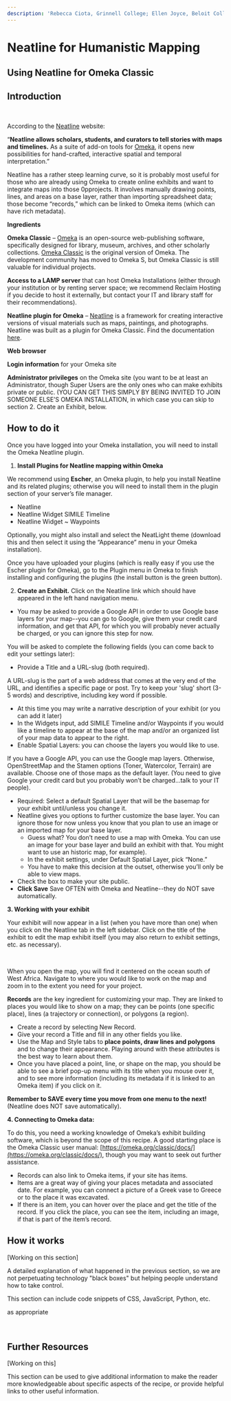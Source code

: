 ```yaml
---
description: 'Rebecca Ciota, Grinnell College; Ellen Joyce, Beloit College'
---
```


# Neatline for Humanistic Mapping

## **Using Neatline for Omeka Classic**

## **Introduction**

‌

According to the [Neatline](https://neatline.org/) website:

“**Neatline allows scholars, students, and curators to tell stories with maps and timelines.** As a suite of add-on tools for [Omeka](http://omeka.org/), it opens new possibilities for hand-crafted, interactive spatial and temporal interpretation.”

Neatline has a rather steep learning curve, so it is probably most useful for those who are already using Omeka to create online exhibits and want to integrate maps into those 0pprojects. It involves manually drawing points, lines, and areas on a base layer, rather than importing spreadsheet data; those become “records,” which can be linked to Omeka items \(which can have rich metadata\).

**Ingredients**

**Omeka Classic** – [Omeka](https://omeka.org/) is an open-source web-publishing software, specifically designed for library, museum, archives, and other scholarly collections. [Omeka Classic](https://omeka.org/classic/) is the original version of Omeka. The development community has moved to Omeka S, but Omeka Classic is still valuable for individual projects.

**‌Access to a LAMP server** that can host Omeka Installations \(either through your institution or by renting server space; we recommend Reclaim Hosting if you decide to host it externally, but contact your IT and library staff for their recommendations\).

**Neatline plugin for Omeka** – [Neatline](https://omeka.org/classic/plugins/Neatline/) is a framework for creating interactive versions of visual materials such as maps, paintings, and photographs. Neatline was built as a plugin for Omeka Classic. Find the documentation [here](http://docs.neatline.org/).

**Web browser**

**Login information** for your Omeka site

**Administrator privileges** on the Omeka site \(you want to be at least an Administrator, though Super Users are the only ones who can make exhibits private or public. \(YOU CAN GET THIS SIMPLY BY BEING INVITED TO JOIN SOMEONE ELSE’S OMEKA INSTALLATION‌, in which case you can skip to section 2. Create an Exhibit, below.

## **How to do it**

‌Once you have logged into your Omeka installation, you will need to install the Omeka Neatline plugin.

1. **Install Plugins for Neatline mapping within Omeka**

We recommend using **Escher**, an Omeka plugin, to help you install Neatline and its related plugins; otherwise you will need to install them in the plugin section of your server’s file manager.

* Neatline
* Neatline Widget SIMILE Timeline
* Neatline Widget ~ Waypoints

Optionally, you might also install and select the NeatLight theme \(download this and then select it using the “Appearance” menu in your Omeka installation\).

Once you have uploaded your plugins \(which is really easy if you use the Escher plugin for Omeka\), go to the Plugin menu in Omeka to finish installing and configuring the plugins \(the install button is the green button\).

2. **Create an Exhibit.** Click on the Neatline link which should have appeared in the left hand navigation menu.

* You may be asked to provide a Google API in order to use Google base layers for your map--you can go to Google, give them your credit card information, and get that API, for which you will probably never actually be charged, or you can ignore this step for now.

You will be asked to complete the following fields \(you can come back to edit your settings later\):

* Provide a Title and a URL-slug \(both required\).

A URL-slug is the part of a web address that comes at the very end of the URL, and identifies a specific page or post. Try to keep your 'slug' short \(3-5 words\) and descriptive, including key word if possible.

* At this time you may write a narrative description of your exhibit \(or you can add it later\)
* In the Widgets input, add SIMILE Timeline and/or Waypoints if you would like a timeline to appear at the base of the map and/or an organized list of your map data to appear to the right.
* Enable Spatial Layers: you can choose the layers you would like to use.

If you have a Google API, you can use the Google map layers. Otherwise, OpenStreetMap and the Stamen options \(Toner, Watercolor, Terrain\) are available. Choose one of those maps as the default layer. \(You need to give Google your credit card but you probably won’t be charged...talk to your IT people\).

* Required: Select a default Spatial Layer that will be the basemap for your exhibit until/unless you change it.
* Neatline gives you options to further customize the base layer. You can ignore those for now unless you know that you plan to use an image or an imported map for your base layer.
  * Guess what? You don’t need to use a map with Omeka. You can use an image for your base layer and build an exhibit with that. You might want to use an historic map, for example\).
  * In the exhibit settings, under Default Spatial Layer, pick “None.”
  * You have to make this decision at the outset, otherwise you’ll only be able to view maps.
* Check the box to make your site public.
* **Click Save** Save OFTEN with Omeka and Neatline--they do NOT save automatically.

**3. Working with your exhibit**

Your exhibit will now appear in a list \(when you have more than one\) when you click on the Neatline tab in the left sidebar. Click on the title of the exhibit to edit the map exhibit itself \(you may also return to exhibit settings, etc. as necessary\).

‌

When you open the map, you will find it centered on the ocean south of West Africa. Navigate to where you would like to work on the map and zoom in to the extent you need for your project.

**Records** are the key ingredient for customizing your map. They are linked to places you would like to show on a map; they can be points \(one specific place\), lines \(a trajectory or connection\), or polygons \(a region\).

* Create a record by selecting New Record.
* Give your record a Title and fill in any other fields you like.
* Use the Map and Style tabs to **place points, draw lines and polygons** and to change their appearance. Playing around with these attributes is the best way to learn about them.
* Once you have placed a point, line, or shape on the map, you should be able to see a brief pop-up menu with its title when you mouse over it, and to see more information \(including its metadata if it is linked to an Omeka item\) if you click on it.

**Remember to SAVE every time you move from one menu to the next!** \(Neatline does NOT save automatically\).

**4. Connecting to Omeka data:**

 To do this, you need a working knowledge of Omeka’s exhibit building software, which is beyond the scope of this recipe. A good starting place is the Omeka Classic user manual: [https://omeka.org/classic/docs/](https://omeka.org/classic/docs/), though you may want to seek out further assistance.

* Records can also link to Omeka items, if your site has items.
* Items are a great way of giving your places metadata and associated date. For example, you can connect a picture of a Greek vase to Greece or to the place it was excavated.
* If there is an item, you can hover over the place and get the title of the record. If you click the place, you can see the item, including an image, if that is part of the item’s record.

## **How it works**

\[Working on this section\]

A detailed explanation of what happened in the previous section, so we are not perpetuating technology "black boxes" but helping people understand how to take control.

This section can include code snippets of CSS, JavaScript, Python, etc.

as appropriate

‌

## **Further Resources**

‌\[Working on this\]

This section can be used to give additional information to make the reader more knowledgeable about specific aspects of the recipe, or provide helpful links to other useful information.

